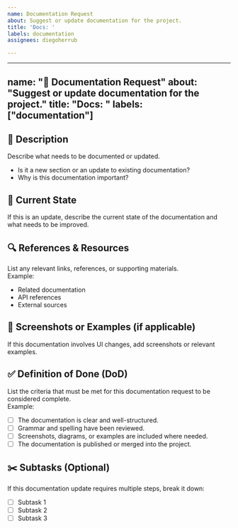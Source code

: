 ```yaml
---
name: Documentation Request
about: Suggest or update documentation for the project.
title: 'Docs: '
labels: documentation
assignees: diegoherrub

---
```


---
name: "📖 Documentation Request"
about: "Suggest or update documentation for the project."
title: "Docs: "
labels: ["documentation"]
---

## 📌 Description  
Describe what needs to be documented or updated.  
- Is it a new section or an update to existing documentation?  
- Why is this documentation important?  

## 📝 Current State  
If this is an update, describe the current state of the documentation and what needs to be improved.  

## 🔍 References & Resources  
List any relevant links, references, or supporting materials.  
Example:  
- Related documentation  
- API references  
- External sources  

## 📸 Screenshots or Examples (if applicable)  
If this documentation involves UI changes, add screenshots or relevant examples.  

## ✅ Definition of Done (DoD)  
List the criteria that must be met for this documentation request to be considered complete.  
Example:  
- [ ] The documentation is clear and well-structured.  
- [ ] Grammar and spelling have been reviewed.  
- [ ] Screenshots, diagrams, or examples are included where needed.  
- [ ] The documentation is published or merged into the project.  

## ✂️ Subtasks (Optional)  
If this documentation update requires multiple steps, break it down:  
- [ ] Subtask 1  
- [ ] Subtask 2  
- [ ] Subtask 3
